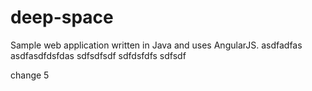 # deep-space
Sample web application written in Java and uses AngularJS.
asdfadfas
asdfasdfdsfdas
sdfsdfsdf
sdfdsfdfs
sdfsdf

change 5
